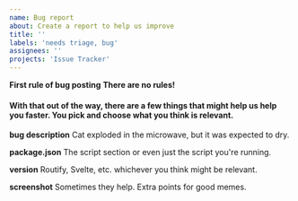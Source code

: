 ```yaml
---
name: Bug report
about: Create a report to help us improve
title: ''
labels: 'needs triage, bug'
assignees: ''
projects: 'Issue Tracker'
---
```


**First rule of bug posting**
**There are no rules!**

#### With that out of the way, there are a few things that might help us help you faster. You pick and choose what you think is relevant.

**bug description**
Cat exploded in the microwave, but it was expected to dry.

**package.json**
The script section or even just the script you're running.

**version**
Routify, Svelte, etc. whichever you think might be relevant.

**screenshot**
Sometimes they help. Extra points for good memes.
